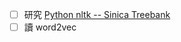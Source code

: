 - [ ] 研究 [Python nltk -- Sinica Treebank](http://cpmarkchang.logdown.com/posts/184192-python-nltk-sinica-treebank)
- [ ] 讀 word2vec

